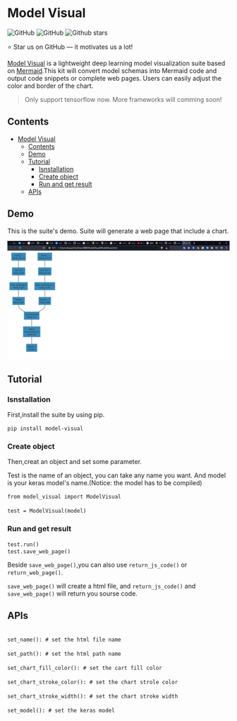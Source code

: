# Model Visual

![GitHub](https://img.shields.io/github/license/YuamLu/ModelVisual)
![GitHub](https://img.shields.io/badge/powered%20by-YuAN%20Lu-orange)
![Github stars](https://img.shields.io/github/stars/YuamLu/ModelVisual.svg)

⭐ Star us on GitHub — it motivates us a lot!

[Model Visual](https://github.com/YuamLu/ModelVisual) is a lightweight deep learning model visualization suite based on [Mermaid](https://github.com/mermaid-js/mermaid).This kit will convert model schemas into Mermaid code and output code snippets or complete web pages. Users can easily adjust the color and border of the chart.

> Only support tensorflow now. More frameworks will comming soon!

## Contents

- [Model Visual](#model-visual)
  - [Contents](#contents)
  - [Demo](#demo)
  - [Tutorial](#tutorial)
    - [Isnstallation](#isnstallation)
    - [Create object](#create-object)
    - [Run and get result](#run-and-get-result)
  - [APIs](#apis)

## Demo

This is the suite's demo. Suite will generate a web page that include a chart.

![Demo img](/Images/Demo_web.png)

## Tutorial

### Isnstallation

First,install the suite by using pip.

```
pip install model-visual
```

### Create object

Then,creat an object and set some parameter.

Test is the name of an object, you can take any name you want. And model is your keras model's name.(Notice: the model has to be compiled)

```
from model_visual import ModelVisual

test = ModelVisual(model)
```

### Run and get result

```
test.run()
test.save_web_page()
```

Beside ``save_web_page()``,you can also use ``return_js_code()`` or ``return_web_page()``.

``save_web_page()`` will create a html file,
 and ``return_js_code()`` and ``save_web_page()`` will return you sourse code.

## APIs

```

set_name(): # set the html file name

set_path(): # set the html path name

set_chart_fill_color(): # set the cart fill color

set_chart_stroke_color(): # set the chart strole color

set_chart_stroke_width(): # set the chart stroke width

set_model(): # set the keras model

```
